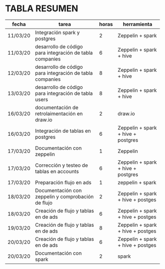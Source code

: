 # TABLA RESUMEN

| fecha | tarea | horas | herramienta |
| --- | --- | --- | --- |
| 11/03/20 | Integración spark y postgres | 2 | Zeppelin + spark |
| 11/03/20 | desarrollo de código para integración de tabla companies | 6 | Zeppelin + spark + hive |
| 12/03/20 | desarrollo de código para integración de tabla companies | 8 | Zeppelin + spark + hive |
| 13/03/20 | desarrollo de código para integración de tabla users | 8 | Zeppelin + spark + hive |
| 16/03/20 | documentación de retrolaimentación en draw.io | 2 | draw.io |
| 16/03/20 | Integración de tablas en postgres | 6 | Zeppelin + spark + hive + postgres |
| 17/03/20 | Documentación con zeppelin | 1 | Zeppelin |
| 17/03/20 | Corrección y testeo de tablas en accounts | 6 | Zeppelin + spark + hive + postgres |
| 17/03/20 | Preparación flujo en ads | 1 | zeppelin + spark |
| 18/03/20 | Documentación con zeppelin y comprobación de flujo | 2 | Zeppelin + spark + hive + postges |
| 18/03/20 | Creación de flujo y tablas en de ads | 6 | Zeppelin + spark + hive + postges |
| 19/03/20 | Creación de flujo y tablas en de ads | 8 | Zeppelin + spark + hive + postges |
| 20/03/20 | Creación de flujo y tablas en de ads | 6 | Zeppelin + spark + hive + postges |
| 20/03/20 | Documentación con spark | 2 | spark |
